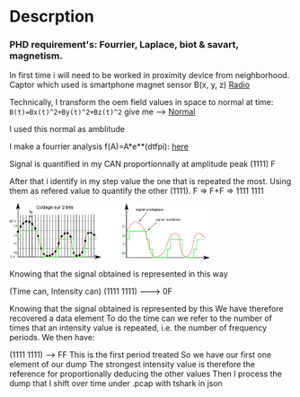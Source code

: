 # Descrption

### PHD requirement's: Fourrier, Laplace, biot & savart, magnetism.
 
In first time i will need to be worked in proximity device from neighborhood.
Captor which used is smartphone magnet sensor B(x, y, z) [Radio](https://github.com/Maissacrement/RFSignalToolkit/blob/main/backend/radio.csv)
 
 
Technically,
I transform the oem field values in space to normal at time:
`B(t)=Bx(t)^2+By(t)^2+Bz(t)^2` give me --> [Normal](https://github.com/Maissacrement/RFSignalToolkit/blob/main/backend/core/analyse.py#L91)
 
I used this normal as amblitude
 
I make a fourrier analysis f(A)=A*e**(dtfpi): [here](https://github.com/Maissacrement/RFSignalToolkit/blob/main)

 
Signal is quantified in my CAN proportionnally at amplitude peak (1111) F

After that i identify in my step value the one that is repeated the most. Using them as refered value to quantify the other (1111). F => F+F => 1111 1111
 
<img 
  src="./backend/asset/codage.png"
  style="height:100px;width:auto;"
/>
 
Knowing that the signal obtained is represented in this way
 
(Time can, Intensity can)
(1111 1111) ---> 0F

Knowing that the signal obtained is represented by this We have therefore recovered a data element
To do the time can we refer to the number of times that an intensity value is repeated, i.e. the number of frequency periods. We then have:
 
(1111 1111) --> FF
This is the first period treated
So we have our first one element of our dump
The strongest intensity value is therefore the reference for proportionally deducing the other values
Then I process the dump that I shift over time under .pcap with tshark in json
